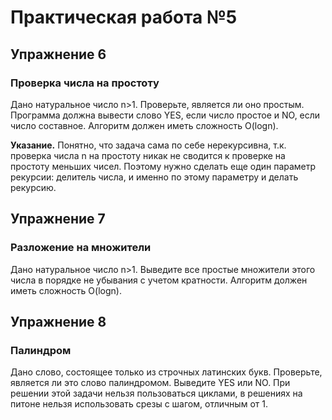 <h1>Практическая работа №5</h1>
<h2>Упражнение 6</h2>
<h3>Проверка числа на простоту</h3>
<p>Дано натуральное число n>1. Проверьте, является ли оно простым.
   Программа должна вывести слово YES, если число простое и NO, если число
   составное. Алгоритм должен иметь сложность O(logn).</p>
<p><b>Указание.</b> Понятно, что задача сама по себе нерекурсивна, т.к. проверка
   числа n на простоту никак не сводится к проверке на простоту меньших чисел.
   Поэтому нужно сделать еще один параметр рекурсии: делитель числа, и именно
   по этому параметру и делать рекурсию.</p>
<h2>Упражнение 7</h2>
<h3>Разложение на множители</h3>
<p>Дано натуральное число n>1. Выведите все простые множители этого
   числа в порядке не убывания с учетом кратности. Алгоритм должен иметь
   сложность O(logn).</p>
<h2>Упражнение 8</h2>
<h3>Палиндром</h3>
<p>Дано слово, состоящее только из строчных латинских букв. Проверьте,
   является ли это слово палиндромом. Выведите YES или NO.
   При решении этой задачи нельзя пользоваться циклами, в решениях на
   питоне нельзя использовать срезы с шагом, отличным от 1.</p>